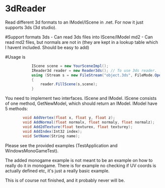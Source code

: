 3dReader
========

Read different 3d formats to an IModel/IScene in .net.
For now it just supports 3ds (3d studio).  

#Support formats
3ds - Can read 3ds files into IScene/IModel
md2 - Can read md2 files, but normals are not in (they are kept in a lookup table which I havent included.  Should be easy to add)


#Usage is
```csharp
            IScene scene = new YourSceneImpl();
            IReader3d reader = new Reader3ds(); // To use 3ds reader.  
            using (Stream s = new FileStream("object.3ds", FileMode.Open))
            {
                reader.FillScene(s,scene);
            }
``` 
You need to implement two interfaces.  IScene and IModel.  IScene consists of one method, GetNewModel, which should return an IModel.
IModel have 5 methods: 
```csharp
        void AddVertex(float x, float y, float z);
        void AddNormal(float normalx, float normaly, float normalz);
        void Add2dTexture(float texturex, float texturey);
        void AddIndex(Int32 index);
        void SetName(String name);
```        
Please see the provided examples (TestApplication and WindowsMonoGameTest).

The added monogame example is not meant to be an example on how to really do it in monogame.  There is for example no checking if UV coords is actually defined etc, it's just a really basic example.

This is of course not finished, and it probably never will be.    

